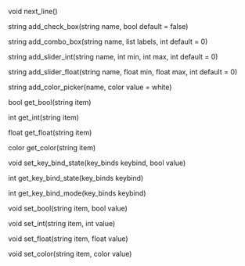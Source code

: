 void next_line()

string add_check_box(string name, bool default = false)

string add_combo_box(string name, list labels, int default = 0)

string add_slider_int(string name, int min, int max, int default = 0)

string add_slider_float(string name, float min, float max, int default = 0)

string add_color_picker(name, color value = white)

bool get_bool(string item)

int get_int(string item)

float get_float(string item)

color get_color(string item)

void set_key_bind_state(key_binds keybind, bool value)

int get_key_bind_state(key_binds keybind)

int get_key_bind_mode(key_binds keybind)

void set_bool(string item, bool value)

void set_int(string item, int value)

void set_float(string item, float value)

void set_color(string item, color value)
